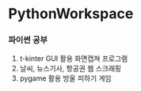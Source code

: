 # PythonWorkspace
### 파이썬 공부
1. t-kinter GUI 활용 화면캡쳐 프로그램
2. 날씨, 뉴스기사, 항공권 웹 스크래핑
3. pygame 활용 방울 피하기 게임

